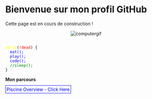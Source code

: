 # Bienvenue sur mon profil GitHub

Cette page est en cours de construction !

<p align="center">
  <img src="https://github.com/Arcadiastyx/Arcadiastyx/assets/72890174/a754d3a1-5617-46b5-b2fd-fe45ed0872cf" alt="computergif"/>
</p>

<pre><code>
<span style="color: yellow;">while</span>(<span style="color: red;">!dead</span>) {
  <span style="color: blue;">eat();</span>
  <span style="color: blue;">play();</span>
  <span style="color: blue;">code();</span>
  <span style="color: green;">//sleep();</span>
}
</code></pre>
    
**Mon parcours**

<p>
  <a href="https://github.com/Arcadiastyx/42-Piscine/tree/main/42%20Piscine" target="_blank" style="text-decoration: none; color: blue; border: 1px solid blue; padding: 3px;">
    Piscine Overview - Click Here
  </a>
</p>

